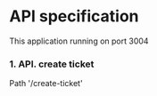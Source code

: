 # API specification
This application running on port 3004
### 1.  API. create ticket
 Path  '/create-ticket'